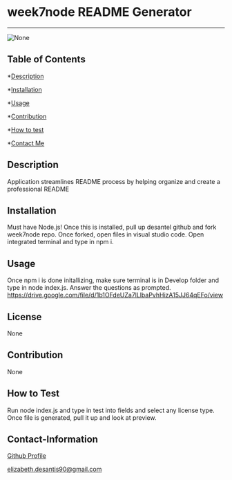 # week7node README Generator
----

![None](https://img.shields.io/badge/License-None-blueviolet)

## Table of Contents

*[Description](#description)

*[Installation](#installation)

*[Usage](#usage)

*[Contribution](#contribute)

*[How to test](#test)

*[Contact Me](#Contact-Information)
  
## Description
Application streamlines README process by helping organize and create a professional README
  
## Installation
Must have Node.js! Once this is installed, pull up desantel github and fork week7node repo.  Once forked, open files in visual studio code.  Open integrated terminal and type in npm i.
  
## Usage
Once npm i is done initallizing, make sure terminal is in Develop folder and type in node index.js.  Answer the questions as prompted.
https://drive.google.com/file/d/1b1OFdeUZa7lLlbaPvhHizA15JJ64qEFo/view 


## License
None

## Contribution
None
  
## How to Test
Run node index.js and type in test into fields and select any license type.  Once file is generated, pull it up and look at preview.
  
## Contact-Information
[Github Profile](https://github.com/desantel)

elizabeth.desantis90@gmail.com
